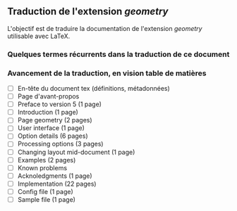 ## Traduction de l'extension *geometry*

L'objectif est de traduire la documentation de l'extension *geometry* utilisable avec LaTeX.

### Quelques termes récurrents dans la traduction de ce document

### Avancement de la traduction, en vision table de matières
- [ ] En-tête du document tex (définitions, métadonnées)
- [ ] Page d'avant-propos
- [ ] Preface to version 5 (1 page)
- [ ] Introduction (1 page)
- [ ] Page geometry (2 pages)
- [ ] User interface (1 page)
- [ ] Option details (6 pages)
- [ ] Processing options (3 pages)
- [ ] Changing layout mid-document (1 page)
- [ ] Examples (2 pages)
- [ ] Known problems 
- [ ] Acknoledgments (1 page)
- [ ] Implementation (22 pages)
- [ ] Config file (1 page)
- [ ] Sample file (1 page)
